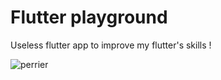 # Flutter playground

Useless flutter app to improve my flutter's skills ! 


![perrier](https://i.pinimg.com/originals/62/d5/85/62d585e9b68a73b1395cb2830b35865e.gif)
